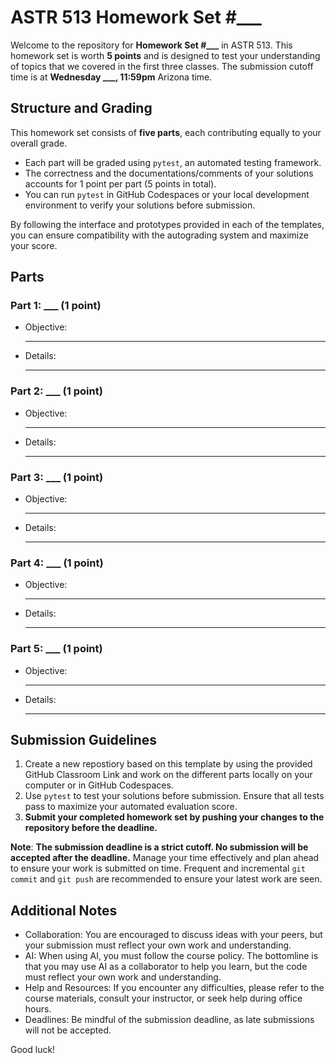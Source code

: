 # ASTR 513 Homework Set #___

Welcome to the repository for **Homework Set #___** in ASTR 513.
This homework set is worth **5 points** and is designed to test your
understanding of topics that we covered in the first three classes.
The submission cutoff time is at **Wednesday ___, 11:59pm**
Arizona time.


## Structure and Grading

This homework set consists of **five parts**, each contributing
equally to your overall grade.

* Each part will be graded using `pytest`, an automated testing
  framework.
* The correctness and the documentations/comments of your solutions
  accounts for 1 point per part (5 points in total).
* You can run `pytest` in GitHub Codespaces or your local development
  environment to verify your solutions before submission.

By following the interface and prototypes provided in each of the
templates, you can ensure compatibility with the autograding system
and maximize your score.


## Parts

### Part 1: ___ (1 point)

* Objective:
  ___
* Details:
  ___

### Part 2: ___ (1 point)

* Objective:
  ___
* Details:
  ___

### Part 3: ___ (1 point)

* Objective:
  ___
* Details:
  ___

### Part 4: ___ (1 point)

* Objective:
  ___
* Details:
  ___

### Part 5: ___ (1 point)

* Objective:
  ___
* Details:
  ___


## Submission Guidelines

1. Create a new repostiory based on this template by using the
   provided GitHub Classroom Link and work on the different parts
   locally on your computer or in GitHub Codespaces.
2. Use `pytest` to test your solutions before submission.
   Ensure that all tests pass to maximize your automated evaluation
   score.
3. **Submit your completed homework set by pushing your changes to the
   repository before the deadline.**

**Note**:
**The submission deadline is a strict cutoff.
No submission will be accepted after the deadline.**
Manage your time effectively and plan ahead to ensure your work is
submitted on time.
Frequent and incremental `git commit` and `git push` are recommended
to ensure your latest work are seen.


## Additional Notes

* Collaboration:
  You are encouraged to discuss ideas with your peers, but your
  submission must reflect your own work and understanding.
* AI:
  When using AI, you must follow the course policy.
  The bottomline is that you may use AI as a collaborator to help you
  learn, but the code must reflect your own work and understanding.
* Help and Resources:
  If you encounter any difficulties, please refer to the course
  materials, consult your instructor, or seek help during office
  hours.
* Deadlines:
  Be mindful of the submission deadline, as late submissions will not
  be accepted.

Good luck!
